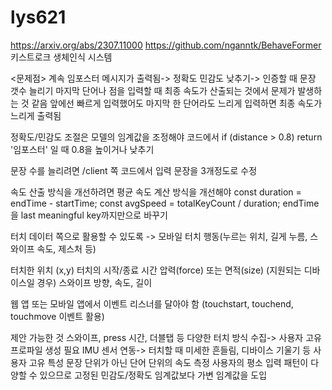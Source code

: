 # lys621
https://arxiv.org/abs/2307.11000
https://github.com/nganntk/BehaveFormer
키스트로크 생체인식 시스템

<문제점>
계속 임포스터 메시지가 출력됨-> 정확도 민감도 낮추기-> 인증할 때 문장 갯수 늘리기
마지막 단어나 점을 입력할 때 최종 속도가 산출되는 것에서 문제가 발생하는 것 같음
앞에선 빠르게 입력했어도 마지막 한 단어라도 느리게 입력하면 최종 속도가 느리게 출력됨

정확도/민감도 조절은 모델의 임계값을 조정해야
코드에서 if (distance > 0.8) return '임포스터' 일 때 0.8을 높이거나 낮추기

문장 수를 늘리려면 /client 쪽 코드에서 입력 문장을 3개정도로 수정

속도 산출 방식을 개선하려면 평균 속도 계산 방식을 개선해야
const duration = endTime - startTime;
const avgSpeed = totalKeyCount / duration;
endTime을 last meaningful key까지만으로 바꾸기

터치 데이터 쪽으로 활용할 수 있도록
-> 모바일 터치 행동(누르는 위치, 길게 누름, 스와이프 속도, 제스처 등)

터치한 위치 (x,y)
터치의 시작/종료 시간
압력(force) 또는 면적(size) (지원되는 디바이스일 경우)
스와이프 방향, 속도, 길이

웹 앱 또는 모바일 앱에서 이벤트 리스너를 달아야 함
(touchstart, touchend, touchmove 이벤트 활용)

제안 가능한 것
스와이프, press 시간, 더블탭 등 다양한 터치 방식 수집-> 사용자 고유 프로파일 생성 필요
IMU 센서 연동-> 터치할 때 미세한 흔들림, 디바이스 기울기 등 사용자 고유 특성
문장 단위가 아닌 단어 단위의 속도 측정
사용자의 평소 입력 패턴이 다양할 수 있으므로 고정된 민감도/정확도 임계값보다 가변 임계값을 도입
